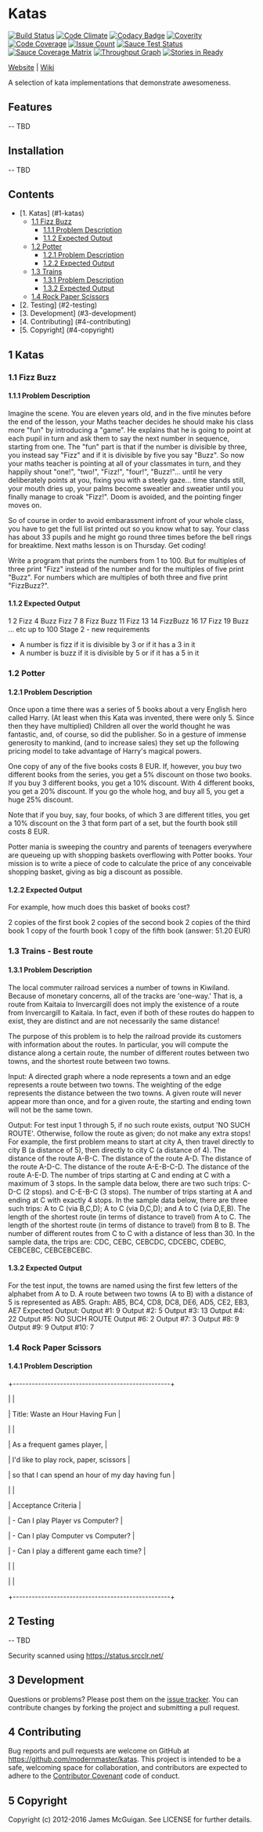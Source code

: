 # Katas
[![Build Status](https://travis-ci.org/modernmaster/katas.svg?branch=master)][travis]
[![Code Climate](https://codeclimate.com/github/modernmaster/katas/badges/gpa.svg)][codeclimate]
[![Codacy Badge](https://api.codacy.com/project/badge/Grade/6bf45eaa847045a68d522379a8a66ed9)][codequality]
[![Coverity](https://scan.coverity.com/projects/8939/badge.svg)][coverity]
[![Code Coverage](https://codecov.io/gh/modernmaster/katas/branch/master/graph/badge.svg)][codecov]
[![Issue Count](https://codeclimate.com/github/modernmaster/katas/badges/issue_count.svg)][issues]
[![Sauce Test Status](https://saucelabs.com/buildstatus/modernmaster)][atstatus]
[![Sauce Coverage Matrix](https://saucelabs.com/browser-matrix/modernmaster.svg)][atstatuscoverage]
[![Throughput Graph](https://graphs.waffle.io/modernmaster/katas/throughput.svg)][waffle]
[![Stories in Ready](https://badge.waffle.io/modernmaster/katas.png?label=ready&title=Ready)][stories]

[travis]: http://travis-ci.org/modernmaster/katas
[codeclimate]: https://codeclimate.com/github/modernmaster/katas
[issues]: https://codeclimate.com/github/modernmaster/katas
[stories]: https://waffle.io/modernmaster/katas
[coverity]: https://scan.coverity.com/projects/modernmaster-katas
[codequality]: https://www.codacy.com/app/James-McGuiganOrganization/katas?utm_source=github.com&amp;utm_medium=referral&amp;utm_content=modernmaster/katas&amp;utm_campaign=Badge_Grade
[codecov]: https://codecov.io/gh/modernmaster/katas
[atstatus]: https://saucelabs.com/u/modernmaster
[atstatuscoverage]: https://saucelabs.com/u/modernmaster

[waffle]: https://waffle.io/modernmaster/katas/metrics/throughput
[Website](http://www.jamesmcguigan.co.uk/) | [Wiki](https://github.com/modernmaster/katas/wiki)

A selection of kata implementations that demonstrate awesomeness.

## Features

-- TBD

## Installation

-- TBD

## Contents

* [1. Katas] (#1-katas)
    * [1.1 Fizz Buzz](#11-fizz-buzz)
        * [1.1.1 Problem Description](#111-problem-description)
        * [1.1.2 Expected Output](#112-expected-output)
    * [1.2 Potter](#12-potter)
        * [1.2.1 Problem Description](#111-problem-description)
        * [1.2.2 Expected Output](#112-expected-output)
    * [1.3 Trains](#13-trains)
        * [1.3.1 Problem Description](#111-problem-description)
        * [1.3.2 Expected Output](#112-expected-output)
    * [1.4 Rock Paper Scissors](#14-rock-paper-scissors)
* [2. Testing] (#2-testing)
* [3. Development] (#3-development)
* [4. Contributing] (#4-contributing)
* [5. Copyright] (#4-copyright)

## 1 Katas

### 1.1 Fizz Buzz

#### 1.1.1 Problem Description

Imagine the scene. You are eleven years old, and in the five minutes before the end of the lesson, your Maths teacher decides he should make his class more "fun" by introducing a "game". He explains that he is going to point at each pupil in turn and ask them to say the next number in sequence, starting from one. The "fun" part is that if the number is divisible by three, you instead say "Fizz" and if it is divisible by five you say "Buzz". So now your maths teacher is pointing at all of your classmates in turn, and they happily shout "one!", "two!", "Fizz!", "four!", "Buzz!"... until he very deliberately points at you, fixing you with a steely gaze... time stands still, your mouth dries up, your palms become sweatier and sweatier until you finally manage to croak "Fizz!". Doom is avoided, and the pointing finger moves on.

So of course in order to avoid embarassment infront of your whole class, you have to get the full list printed out so you know what to say. Your class has about 33 pupils and he might go round three times before the bell rings for breaktime. Next maths lesson is on Thursday. Get coding!

Write a program that prints the numbers from 1 to 100. But for multiples of three print "Fizz" instead of the number and for the multiples of five print "Buzz". For numbers which are multiples of both three and five print "FizzBuzz?".

#### 1.1.2 Expected Output

  1
  2
  Fizz
  4
Buzz
Fizz
7
8
Fizz
Buzz
11
Fizz
13
14
FizzBuzz
16
17
Fizz
19
Buzz
... etc up to 100
Stage 2 - new requirements

 * A number is fizz if it is divisible by 3 or if it has a 3 in it
 * A number is buzz if it is divisible by 5 or if it has a 5 in it

### 1.2 Potter

#### 1.2.1 Problem Description

Once upon a time there was a series of 5 books about a very English hero called Harry. (At least when this Kata was invented, there were only 5. Since then they have multiplied) Children all over the world thought he was fantastic, and, of course, so did the publisher. So in a gesture of immense generosity to mankind, (and to increase sales) they set up the following pricing model to take advantage of Harry's magical powers.

One copy of any of the five books costs 8 EUR. If, however, you buy two different books from the series, you get a 5% discount on those two books. If you buy 3 different books, you get a 10% discount. With 4 different books, you get a 20% discount. If you go the whole hog, and buy all 5, you get a huge 25% discount.

Note that if you buy, say, four books, of which 3 are different titles, you get a 10% discount on the 3 that form part of a set, but the fourth book still costs 8 EUR.

Potter mania is sweeping the country and parents of teenagers everywhere are queueing up with shopping baskets overflowing with Potter books. Your mission is to write a piece of code to calculate the price of any conceivable shopping basket, giving as big a discount as possible.

#### 1.2.2 Expected Output

For example, how much does this basket of books cost?

  2 copies of the first book
  2 copies of the second book
  2 copies of the third book
  1 copy of the fourth book
  1 copy of the fifth book
(answer: 51.20 EUR)

### 1.3 Trains - Best route

#### 1.3.1 Problem Description

The local commuter railroad services a number of towns in Kiwiland.  Because of monetary concerns, all of the tracks are 'one-way.'  That is, a route from Kaitaia to Invercargill does not imply the existence of a route from Invercargill to Kaitaia.  In fact, even if both of these routes do happen to exist, they are distinct and are not necessarily the same distance!

The purpose of this problem is to help the railroad provide its customers with information about the routes.  In particular, you will compute the distance along a certain route, the number of different routes between two towns, and the shortest route between two towns.

Input:  A directed graph where a node represents a town and an edge represents a route between two towns.  The weighting of the edge represents the distance between the two towns.  A given route will never appear more than once, and for a given route, the starting and ending town will not be the same town.

Output: For test input 1 through 5, if no such route exists, output 'NO SUCH ROUTE'.  Otherwise, follow the route as given; do not make any extra stops!  For example, the first problem means to start at city A, then travel directly to city B (a distance of 5), then directly to city C (a distance of 4).
The distance of the route A-B-C.
The distance of the route A-D.
The distance of the route A-D-C.
The distance of the route A-E-B-C-D.
The distance of the route A-E-D.
The number of trips starting at C and ending at C with a maximum of 3 stops.  In the sample data below, there are two such trips: C-D-C (2 stops). and C-E-B-C (3 stops).
The number of trips starting at A and ending at C with exactly 4 stops.  In the sample data below, there are three such trips: A to C (via B,C,D); A to C (via D,C,D); and A to C (via D,E,B).
The length of the shortest route (in terms of distance to travel) from A to C.
The length of the shortest route (in terms of distance to travel) from B to B.
The number of different routes from C to C with a distance of less than 30.  In the sample data, the trips are: CDC, CEBC, CEBCDC, CDCEBC, CDEBC, CEBCEBC, CEBCEBCEBC.

#### 1.3.2 Expected Output

For the test input, the towns are named using the first few letters of the alphabet from A to D.  A route between two towns (A to B) with a distance of 5 is represented as AB5.
Graph: AB5, BC4, CD8, DC8, DE6, AD5, CE2, EB3, AE7
Expected Output:
Output #1: 9
Output #2: 5
Output #3: 13
Output #4: 22
Output #5: NO SUCH ROUTE
Output #6: 2
Output #7: 3
Output #8: 9
Output #9: 9
Output #10: 7

### 1.4 Rock Paper Scissors

#### 1.4.1 Problem Description

+--------------------------------------------------+

|                                                  |

|     Title: Waste an Hour Having Fun              |

|                                                  |

| As a frequent games player,                      |

| I'd like to play rock, paper, scissors           |

| so that I can spend an hour of my day having fun |

|                                                  |

| Acceptance Criteria                              |

|  - Can I play Player vs Computer?                |

|  - Can I play Computer vs Computer?              |

|  - Can I play a different game each time?        |

|                                                  |

|                                                  |

+--------------------------------------------------+


## 2 Testing

-- TBD

Security scanned using https://status.srcclr.net/

## 3 Development

Questions or problems? Please post them on the [issue tracker](https://waffle.io/modernmaster/katas). You can contribute changes by forking the project and submitting a pull request.

## 4 Contributing

Bug reports and pull requests are welcome on GitHub at https://github.com/modernmaster/katas. This project is intended to be a safe, welcoming space for collaboration, and contributors are expected to adhere to the [Contributor Covenant](http://contributor-covenant.org) code of conduct.

## 5 Copyright

Copyright (c) 2012-2016 James McGuigan.  See LICENSE for further details.
